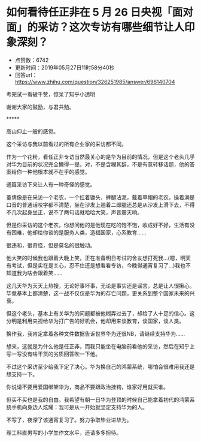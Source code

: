 # 如何看待任正非在 5 月 26 日央视「面对面」的采访？这次专访有哪些细节让人印象深刻？
- 点赞数：6742
- 更新时间：2019年05月27日11时58分40秒
- 回答url：https://www.zhihu.com/question/326251985/answer/696140704
<body>
 <p data-pid="JD_c7g7y">考完试一看破千赞，惊呆了知乎小透明</p>
 <p data-pid="b7bGmp4r">谢谢大家的鼓励，与君共勉。</p>
 <p data-pid="HTRIXekb">*****</p>
 <p data-pid="q_u94hfu">高山仰止一般的感觉。</p>
 <p data-pid="V6c8Ri_q">这个采访与我以前看过的所有企业家的采访都不同。</p>
 <p data-pid="kzuwVgFo">作为一个花粉，看任正非专访当然最关心的是华为目前的情况，但是这个老头几乎对华为目前的状况完全懒得一提。对，不是含糊其辞，不是有意转移话题，他的答案给你一种他根本就不在乎的感觉。</p>
 <p data-pid="fIa9U2zC">通篇采访下来让人有一种奇怪的感觉。</p>
 <p data-pid="UyUoUbvu">董倩像是在采访一个老农，一个扛着锄头，裤腿沾泥，戴着草帽的老农。操着满是口音的普通话咬字都不清楚，坐在沙发上翘着二郎腿还总是从沙发上滑下去，不得不几次起身坐正，说不了两句话就哈哈大笑，声音震天响。</p>
 <p data-pid="3RBP_BUj">但是你采访的这个老农，你想问他的是他现在吃的饱不饱，收成好不好，生活有没有困难，他却给你谈的是服务人类，造福国家，心系教育......</p>
 <p data-pid="CxZ6FhFY">很违和，很奇怪，但是莫名的很触动。</p>
 <p data-pid="Jbs-FRAE">他大笑的时候我也跟着大晚上笑，正在准备明日考试的舍友想打死我...(嗯，明天有考试，但是实在是关心，忍不住还是想看看专访，今晚得通宵复习了...)我也不知道我为啥会跟着笑......</p>
 <p data-pid="4S8PcaZn">这几天华为天天上热搜，无论好事坏事，无论是事实还是谣言，总是让人很揪心。毕竟基本上都清楚，这一战不仅仅是华为的存亡问题，更关系到整个国家未来的兴衰。</p>
 <p data-pid="7NIRgNpI">但这个老头，基本上有关华为的问题都被他糊弄过去了，却给了人十足的信心。这分明是利用央视给华为打广告的好机会，他却用来谈教育，谈国家，谈人类。</p>
 <p data-pid="2ZEsr0pk">换作我，我肯定拿着各种文件数据告诉世界华为还很NB，请继续支持华为......</p>
 <p data-pid="lUr6aPzQ">想来，这就是为什么他是任正非，而我只能坐在电脑前看他的采访，然后在知乎上写一写没有啥干货的劣质回答吹一下他。</p>
 <p data-pid="p-K1D1E2">不过这个采访至少给我下定了决心。华为换自己的鸿蒙系统，哪怕会很难用我还是想支持一下。</p>
 <p data-pid="1-kJCf_U">你说请不要用爱国绑架华为，商品不要跟政治挂钩，谁家好用就买谁。</p>
 <p data-pid="pm0c61TY">但买不买也是我的自由。我希望有朝一日华为登顶的时候自己能拿着初代的鸿蒙系统手机向身边人炫耀：我可是从一开始就坚定支持华为的人。</p>
 <p data-pid="E7_Blrsr">不写了，夜深了该通宵复习了。努力争取毕业进华为。</p>
 <p data-pid="993gEBxj">理工科直男写的小学生作文水平，还请多多担待。</p>
</body>